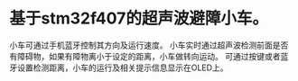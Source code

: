 # 基于stm32f407的超声波避障小车。
小车可通过手机蓝牙控制其方向及运行速度。
小车实时通过超声波检测前面是否有障碍物，如果有障物离小于设定的距离，小车做转向运动。
可通过按键或者蓝牙设置检测距离，小车的运行及相关提示信息显示在OLED上。
